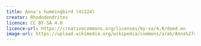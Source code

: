 ```yaml
---
title: Anna's hummingbird (41124)
creator: Rhododendrites
licence: CC BY-SA 4.0
licence-url: https://creativecommons.org/licenses/by-sa/4.0/deed.en
image-url: https://upload.wikimedia.org/wikipedia/commons/a/ab/Anna%27s_hummingbird_%2841124%29.jpg
---
```

